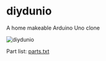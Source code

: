 # diydunio

A home makeable Arduino Uno clone

![diydunio](img/top.png)

Part list: [parts.txt](parts.txt)

